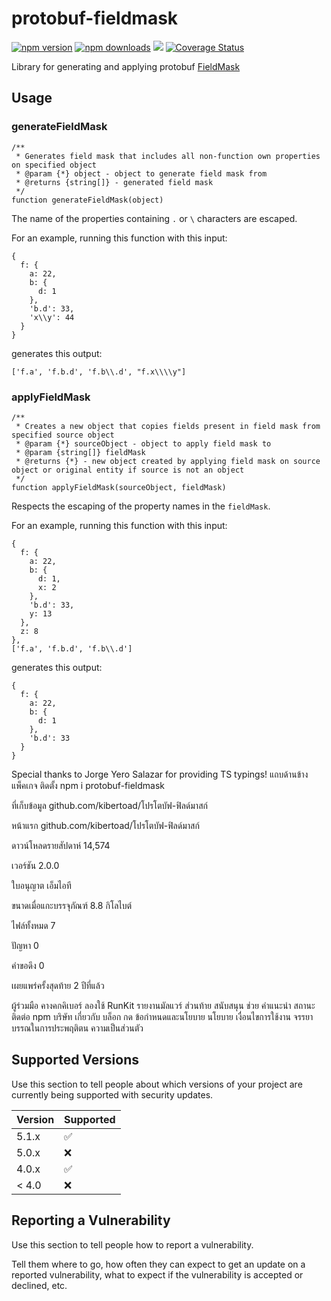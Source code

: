  # protobuf-fieldmask

[![npm version](http://img.shields.io/npm/v/protobuf-fieldmask.svg)](https://npmjs.org/package/protobuf-fieldmask)
[![npm downloads](https://img.shields.io/npm/dm/protobuf-fieldmask.svg)](https://npmjs.org/package/protobuf-fieldmask)
![](https://github.com/kibertoad/protobuf-fieldmask/workflows/unit-tests/badge.svg)
[![Coverage Status](https://coveralls.io/repos/kibertoad/protobuf-fieldmask/badge.svg?branch=master)](https://coveralls.io/r/kibertoad/protobuf-fieldmask?branch=master)

Library for generating and applying protobuf [FieldMask](https://developers.google.com/protocol-buffers/docs/reference/csharp/class/google/protobuf/well-known-types/field-mask)

## Usage

### generateFieldMask
```
/**
 * Generates field mask that includes all non-function own properties on specified object
 * @param {*} object - object to generate field mask from
 * @returns {string[]} - generated field mask
 */
function generateFieldMask(object)
```

The name of the properties containing `.` or `\` characters are escaped. 

For an example, running this function with this input:
```
{
  f: {
    a: 22,
    b: {
      d: 1
    },
    'b.d': 33,
    'x\\y': 44
  }
}
```

generates this output:
```
['f.a', 'f.b.d', 'f.b\\.d', "f.x\\\\y"]
```

### applyFieldMask
```
/**
 * Creates a new object that copies fields present in field mask from specified source object
 * @param {*} sourceObject - object to apply field mask to
 * @param {string[]} fieldMask
 * @returns {*} - new object created by applying field mask on source object or original entity if source is not an object
 */
function applyFieldMask(sourceObject, fieldMask)
```

Respects the escaping of the property names in the `fieldMask`.

For an example, running this function with this input:
```
{
  f: {
    a: 22,
    b: {
      d: 1,
      x: 2
    },
    'b.d': 33,
    y: 13
  },
  z: 8
},
['f.a', 'f.b.d', 'f.b\\.d']
```

generates this output:
```
{
  f: {
    a: 22,
    b: {
      d: 1
    },
    'b.d': 33
  }
}
```

Special thanks to Jorge Yero Salazar for providing TS typings!
แถบด้านข้างแพ็คเกจ
ติดตั้ง
npm i protobuf-fieldmask

ที่เก็บข้อมูล
github.com/kibertoad/โปรโตบัฟ-ฟิลด์มาสก์

หน้าแรก
github.com/kibertoad/โปรโตบัฟ-ฟิลด์มาสก์

ดาวน์โหลดรายสัปดาห์
14,574

เวอร์ชัน
2.0.0

ใบอนุญาต
เอ็มไอที

ขนาดเมื่อแกะบรรจุภัณฑ์
8.8 กิโลไบต์

ไฟล์ทั้งหมด
7

ปัญหา
0

คำขอดึง
0

เผยแพร่ครั้งสุดท้าย
2 ปีที่แล้ว

ผู้ร่วมมือ
คางคกคิเบอร์
ลองใช้ RunKit
รายงานมัลแวร์
ส่วนท้าย
สนับสนุน
ช่วย
คำแนะนำ
สถานะ
ติดต่อ npm
บริษัท
เกี่ยวกับ
บล็อก
กด
ข้อกำหนดและนโยบาย
นโยบาย
เงื่อนไขการใช้งาน
จรรยาบรรณในการประพฤติตน
ความเป็นส่วนตัว


## Supported Versions

Use this section to tell people about which versions of your project are
currently being supported with security updates.

| Version | Supported          |
| ------- | ------------------ |
| 5.1.x   | :white_check_mark: |
| 5.0.x   | :x:                |
| 4.0.x   | :white_check_mark: |
| < 4.0   | :x:                |

## Reporting a Vulnerability

Use this section to tell people how to report a vulnerability.

Tell them where to go, how often they can expect to get an update on a
reported vulnerability, what to expect if the vulnerability is accepted or
declined, etc.
